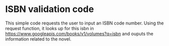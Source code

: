 # ISBN validation code
This simple code requests the user to input an ISBN code number. Using the request function, it looks up for this isbn in https://www.googleapis.com/books/v1/volumes?q=isbn and ouputs the information related to the novel.
